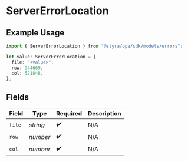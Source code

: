 # ServerErrorLocation

## Example Usage

```typescript
import { ServerErrorLocation } from "@styra/opa/sdk/models/errors";

let value: ServerErrorLocation = {
  file: "<value>",
  row: 944669,
  col: 521848,
};
```

## Fields

| Field              | Type               | Required           | Description        |
| ------------------ | ------------------ | ------------------ | ------------------ |
| `file`             | *string*           | :heavy_check_mark: | N/A                |
| `row`              | *number*           | :heavy_check_mark: | N/A                |
| `col`              | *number*           | :heavy_check_mark: | N/A                |